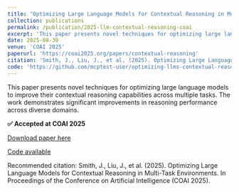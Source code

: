 ```yaml
---
title: "Optimizing Large Language Models for Contextual Reasoning in Multi-Task Environments"
collection: publications
permalink: /publication/2025-llm-contextual-reasoning-coai
excerpt: 'This paper presents novel techniques for optimizing large language models to improve their contextual reasoning capabilities across multiple tasks.'
date: 2025-08-30
venue: 'COAI 2025'
paperurl: 'https://coai2025.org/papers/contextual-reasoning'
citation: 'Smith, J., Liu, J., et al. (2025). Optimizing Large Language Models for Contextual Reasoning in Multi-Task Environments. In Proceedings of the Conference on Artificial Intelligence (COAI 2025).'
code: 'https://github.com/mcptest-user/optimizing-llms-contextual-reasoning'
---
```

This paper presents novel techniques for optimizing large language models to improve their contextual reasoning capabilities across multiple tasks. The work demonstrates significant improvements in reasoning performance across diverse domains.

**✅ Accepted at COAI 2025**

[Download paper here](https://coai2025.org/papers/contextual-reasoning)

[Code available](https://github.com/mcptest-user/optimizing-llms-contextual-reasoning)

Recommended citation: Smith, J., Liu, J., et al. (2025). Optimizing Large Language Models for Contextual Reasoning in Multi-Task Environments. In Proceedings of the Conference on Artificial Intelligence (COAI 2025).